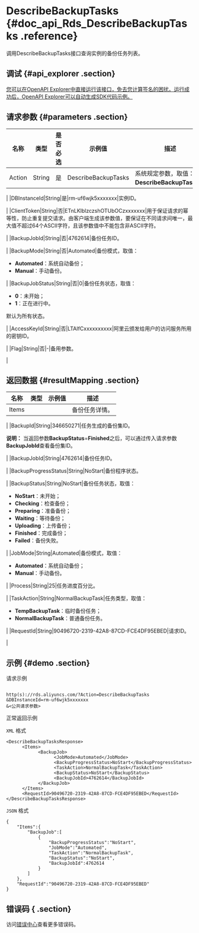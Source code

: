 # DescribeBackupTasks {#doc_api_Rds_DescribeBackupTasks .reference}

调用DescribeBackupTasks接口查询实例的备份任务列表。

## 调试 {#api_explorer .section}

[您可以在OpenAPI Explorer中直接运行该接口，免去您计算签名的困扰。运行成功后，OpenAPI Explorer可以自动生成SDK代码示例。](https://api.aliyun.com/#product=Rds&api=DescribeBackupTasks&type=RPC&version=2014-08-15)

## 请求参数 {#parameters .section}

|名称|类型|是否必选|示例值|描述|
|--|--|----|---|--|
|Action|String|是|DescribeBackupTasks|系统规定参数，取值：**DescribeBackupTasks**。

 |
|DBInstanceId|String|是|rm-uf6wjk5xxxxxxx|实例ID。

 |
|ClientToken|String|否|ETnLKlblzczshOTUbOCzxxxxxxx|用于保证请求的幂等性，防止重复提交请求。由客户端生成该参数值，要保证在不同请求间唯一，最大值不超过64个ASCII字符，且该参数值中不能包含非ASCII字符。

 |
|BackupJobId|String|否|4762614|备份任务ID。

 |
|BackupMode|String|否|Automated|备份模式，取值：

 -   **Automated**：系统自动备份；
-   **Manual**：手动备份。

 |
|BackupJobStatus|String|否|0|备份任务状态，取值：

 -   **0**：未开始；
-   **1**：正在进行中。

 默认为所有状态。

 |
|AccessKeyId|String|否|LTAIfCxxxxxxxxxx|阿里云颁发给用户的访问服务所用的密钥ID。

 |
|Flag|String|否|-|备用参数。

 |

## 返回数据 {#resultMapping .section}

|名称|类型|示例值|描述|
|--|--|---|--|
|Items| | |备份任务详情。

 |
|BackupId|String|346650271|任务生成的备份集ID。

 **说明：** 当返回参数**BackupStatus**=**Finished**之后，可以通过传入请求参数**BackupJobId**查看备份集ID。

 |
|BackupJobId|String|4762614|备份任务ID。

 |
|BackupProgressStatus|String|NoStart|备份程序状态。

 |
|BackupStatus|String|NoStart|备份任务状态，取值：

 -   **NoStart**：未开始；
-   **Checking**：检查备份；
-   **Preparing**：准备备份；
-   **Waiting**：等待备份；
-   **Uploading**：上传备份；
-   **Finished**：完成备份；
-   **Failed**：备份失败。

 |
|JobMode|String|Automated|备份模式，取值：

 -   **Automated**：系统自动备份；
-   **Manual**：手动备份。

 |
|Process|String|25|任务进度百分比。

 |
|TaskAction|String|NormalBackupTask|任务类型，取值：

 -   **TempBackupTask**：临时备份任务；
-   **NormalBackupTask**：普通备份任务。

 |
|RequestId|String|90496720-2319-42A8-87CD-FCE4DF95EBED|请求ID。

 |

## 示例 {#demo .section}

请求示例

``` {#request_demo}

http(s)://rds.aliyuncs.com/?Action=DescribeBackupTasks
&DBInstanceId=rm-uf6wjk5xxxxxxx
&<公共请求参数>

```

正常返回示例

`XML` 格式

``` {#xml_return_success_demo}
<DescribeBackupTasksResponse>
	  <Items>
		    <BackupJob>
			      <JobMode>Automated</JobMode>
			      <BackupProgressStatus>NoStart</BackupProgressStatus>
			      <TaskAction>NormalBackupTask</TaskAction>
			      <BackupStatus>NoStart</BackupStatus>
			      <BackupJobId>4762614</BackupJobId>
		    </BackupJob>
	  </Items>
	  <RequestId>90496720-2319-42A8-87CD-FCE4DF95EBED</RequestId></DescribeBackupTasksResponse>
```

`JSON` 格式

``` {#json_return_success_demo}
{
	"Items":{
		"BackupJob":[
			{
				"BackupProgressStatus":"NoStart",
				"JobMode":"Automated",
				"TaskAction":"NormalBackupTask",
				"BackupStatus":"NoStart",
				"BackupJobId":4762614
			}
		]
	},
	"RequestId":"90496720-2319-42A8-87CD-FCE4DF95EBED"
}
```

## 错误码 { .section}

访问[错误中心](https://error-center.aliyun.com/status/product/Rds)查看更多错误码。

